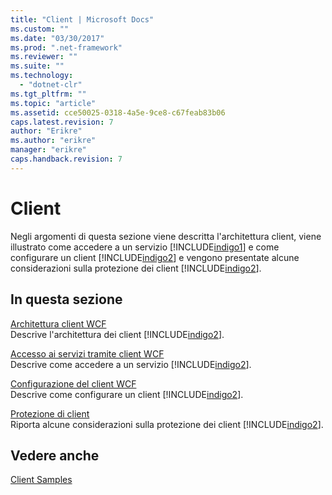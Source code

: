 ```yaml
---
title: "Client | Microsoft Docs"
ms.custom: ""
ms.date: "03/30/2017"
ms.prod: ".net-framework"
ms.reviewer: ""
ms.suite: ""
ms.technology: 
  - "dotnet-clr"
ms.tgt_pltfrm: ""
ms.topic: "article"
ms.assetid: cce50025-0318-4a5e-9ce8-c67feab83b06
caps.latest.revision: 7
author: "Erikre"
ms.author: "erikre"
manager: "erikre"
caps.handback.revision: 7
---
```

# Client
Negli argomenti di questa sezione viene descritta l'architettura client, viene illustrato come accedere a un servizio [!INCLUDE[indigo1](../../../../includes/indigo1-md.md)] e come configurare un client [!INCLUDE[indigo2](../../../../includes/indigo2-md.md)] e vengono presentate alcune considerazioni sulla protezione dei client [!INCLUDE[indigo2](../../../../includes/indigo2-md.md)].  
  
## In questa sezione  
 [Architettura client WCF](../../../../docs/framework/wcf/feature-details/client-architecture.md)  
 Descrive l'architettura dei client [!INCLUDE[indigo2](../../../../includes/indigo2-md.md)].  
  
 [Accesso ai servizi tramite client WCF](../../../../docs/framework/wcf/feature-details/accessing-services-using-a-client.md)  
 Descrive come accedere a un servizio [!INCLUDE[indigo2](../../../../includes/indigo2-md.md)].  
  
 [Configurazione del client WCF](../../../../docs/framework/wcf/feature-details/client-configuration.md)  
 Descrive come configurare un client [!INCLUDE[indigo2](../../../../includes/indigo2-md.md)].  
  
 [Protezione di client](../../../../docs/framework/wcf/securing-clients.md)  
 Riporta alcune considerazioni sulla protezione dei client [!INCLUDE[indigo2](../../../../includes/indigo2-md.md)].  
  
## Vedere anche  
 [Client Samples](http://msdn.microsoft.com/it-it/849fc452-8718-4d4e-ba57-905eed943f63)